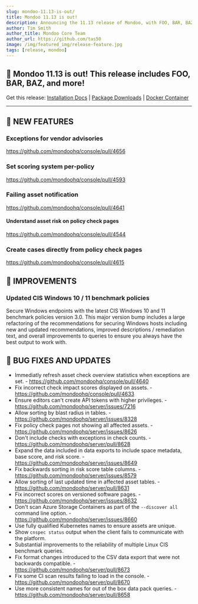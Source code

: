 ```yaml
---
slug: mondoo-11.13-is-out/
title: Mondoo 11.13 is out!
description: Announcing the 11.13 release of Mondoo, with FOO, BAR, BAZ, and more!
author: Tim Smith
author_title: Mondoo Core Team
author_url: https://github.com/tas50
image: /img/featured_img/release-feature.jpg
tags: [release, mondoo]
---
```


## 🥳 Mondoo 11.13 is out! This release includes FOO, BAR, BAZ, and more!

Get this release: [Installation Docs](https://mondoo.com/docs/cnspec/) | [Package Downloads](https://releases.mondoo.com/cnspec/) | [Docker Container](https://hub.docker.com/r/mondoo/cnspec)

---

## 🎉 NEW FEATURES

### Exceptions for vendor advisories

https://github.com/mondoohq/console/pull/4656

### Set scoring system per-policy

https://github.com/mondoohq/console/pull/4593

### Failing asset notification

https://github.com/mondoohq/console/pull/4641

#### Understand asset risk on policy check pages

https://github.com/mondoohq/console/pull/4544

### Create cases directly from policy check pages

https://github.com/mondoohq/console/pull/4615

## 🧹 IMPROVEMENTS

### Updated CIS Windows 10 / 11 benchmark policies

Secure Windows endpoints with the latest CIS Windows 10 and 11 benchmark policies version 3.0. This major version bump includes a large refactoring of the recommendations for securing Windows hosts including new and updated recommendations, improved descriptions / remediation text, and overall improvements to queries to ensure you always have the best output to work with.

## 🐛 BUG FIXES AND UPDATES

- Immediatly refresh asset check overview statistics when exceptions are set. - https://github.com/mondoohq/console/pull/4640
- Fix incorrect check impact scores displayed on assets. - https://github.com/mondoohq/console/pull/4633
- Ensure editors can't create API tokens with higher privileges. - https://github.com/mondoohq/server/issues/7216
- Allow sorting by blast radius in tables. - https://github.com/mondoohq/server/issues/8328
- Fix policy check pages not showing all affected assets. - https://github.com/mondoohq/server/issues/8626
- Don't include checks with exceptions in check counts. - https://github.com/mondoohq/server/pull/8628
- Expand the data included in data exports to include space metadata, base score, and risk score. - https://github.com/mondoohq/server/issues/8649
- Fix backwards sorting in risk score table columns. - https://github.com/mondoohq/server/issues/8579
- Allow sorting of last updated time in affected asset tables. - https://github.com/mondoohq/server/pull/8631
- Fix incorrect scores on versioned software pages. - https://github.com/mondoohq/server/issues/8632
- Don't scan Azure Storage Containers as part of the `--discover all` command line option. - https://github.com/mondoohq/server/issues/8660
- Use fully qualified Kubernetes names to ensure assets are unique.
- Show `cnspec status` output when the client fails to communicate with the platform.
- Substantial improvements to the reliability of multiple Linux CIS benchmark queries.
- Fix format changes introduced to the CSV data export that were not backwards compatible. - https://github.com/mondoohq/server/pull/8673
- Fix some CI scan results failing to load in the console. - https://github.com/mondoohq/server/pull/8670
- Use more consistent names for out of the box data pack queries. - https://github.com/mondoohq/server/pull/8658
